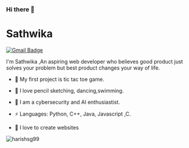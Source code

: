 ### Hi there 👋
 


 # Sathwika

 [![Gmail Badge](https://img.shields.io/badge/-sathwika3110@gmail.com-c14438?style=flat-square&logo=Gmail&logoColor=white&link=mailto:sathwika3110@gmail.com)](mailto:sathwika3110@gmail.com)
 
I'm Sathwika ,An aspiring web developer who believes good product just solves your problem but best product changes your way of life.
 
 - 🔭 My first project is tic tac toe game.

 - 🌱 I  love pencil sketching, dancing,swimming.

 - 🌱 I am a cybersecurity and AI enthusiastist.

 - ⚡ Languages: Python, C++, Java, Javascript ,C.

 - 🌱 I love to create websites 
 
<p align="left"><img src="https://github-readme-stats.vercel.app/api?username=harishsg99&show_icons=true" alt="harishsg99" /></p>
